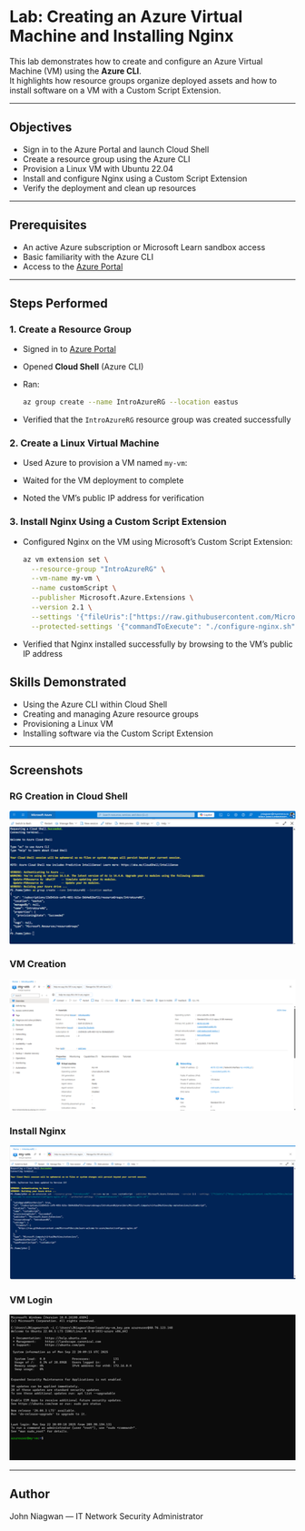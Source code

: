 # Lab: Creating an Azure Virtual Machine and Installing Nginx  

This lab demonstrates how to create and configure an Azure Virtual Machine (VM) using the **Azure CLI**.  
It highlights how resource groups organize deployed assets and how to install software on a VM with a Custom Script Extension.

---

## Objectives  

- Sign in to the Azure Portal and launch Cloud Shell  
- Create a resource group using the Azure CLI  
- Provision a Linux VM with Ubuntu 22.04  
- Install and configure Nginx using a Custom Script Extension  
- Verify the deployment and clean up resources  

---

## Prerequisites  

- An active Azure subscription or Microsoft Learn sandbox access  
- Basic familiarity with the Azure CLI  
- Access to the [Azure Portal](https://portal.azure.com/)  

---

## Steps Performed  

### 1. Create a Resource Group  

- Signed in to [Azure Portal](https://portal.azure.com/)  
- Opened **Cloud Shell** (Azure CLI)  
- Ran:  

  ```bash
  az group create --name IntroAzureRG --location eastus


* Verified that the `IntroAzureRG` resource group was created successfully

### 2. Create a Linux Virtual Machine

* Used Azure to provision a VM named `my-vm`:

* Waited for the VM deployment to complete

* Noted the VM’s public IP address for verification

### 3. Install Nginx Using a Custom Script Extension

* Configured Nginx on the VM using Microsoft’s Custom Script Extension:

  ```bash
  az vm extension set \
    --resource-group "IntroAzureRG" \
    --vm-name my-vm \
    --name customScript \
    --publisher Microsoft.Azure.Extensions \
    --version 2.1 \
    --settings '{"fileUris":["https://raw.githubusercontent.com/MicrosoftDocs/mslearn-welcome-to-azure/master/configure-nginx.sh"]}' \
    --protected-settings '{"commandToExecute": "./configure-nginx.sh"}'
  ```

* Verified that Nginx installed successfully by browsing to the VM’s public IP address

## Skills Demonstrated

* Using the Azure CLI within Cloud Shell
* Creating and managing Azure resource groups
* Provisioning a Linux VM
* Installing software via the Custom Script Extension

---

## Screenshots


### RG Creation in Cloud Shell

![RG Creation](./screenshots/create-rg.png)

### VM Creation

![VM Creation](./screenshots/vm-creation.png)

### Install Nginx

![Nginx Installation](./screenshots/install-nginx.png)

### VM Login

![VM Login](./screenshots/vm-login.png)

---

## Author

John Niagwan — IT Network Security Administrator